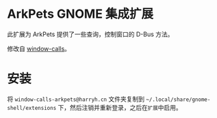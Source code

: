# ArkPets GNOME 集成扩展

此扩展为 ArkPets 提供了一些查询，控制窗口的 D-Bus 方法。

修改自 [window-calls](https://github.com/ickyicky/window-calls)。

# 安装

将 `window-calls-arkpets@harryh.cn` 文件夹复制到 `~/.local/share/gnome-shell/extensions` 下，然后注销并重新登录，之后在`扩展`中启用。
